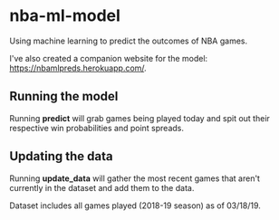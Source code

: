 # nba-ml-model
Using machine learning to predict the outcomes of NBA games.

I've also created a companion website for the model: https://nbamlpreds.herokuapp.com/.

## Running the model
Running **predict** will grab games being played today and spit out their respective win probabilities and point spreads.

## Updating the data
Running **update_data** will gather the most recent games that aren't currently in the dataset and add them to the data.

Dataset includes all games played (2018-19 season) as of 03/18/19.
